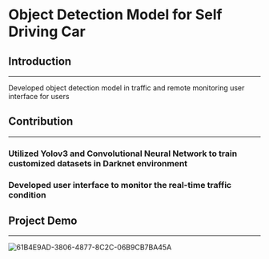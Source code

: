 # Object Detection Model for Self Driving Car
## Introduction
---
Developed object detection model in traffic and remote monitoring user interface for users
## Contribution
---
### Utilized Yolov3 and Convolutional Neural Network to train customized datasets in Darknet environment

### Developed user interface to monitor the real-time traffic condition
## Project Demo
---
![61B4E9AD-3806-4877-8C2C-06B9CB7BA45A](https://user-images.githubusercontent.com/91507316/195273625-7a457889-532f-4094-8871-8c2f211eaca6.jpg)
